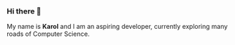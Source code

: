 ### Hi there 👋

My name is **Karol** and I am an aspiring developer, currently exploring many roads of Computer Science.
